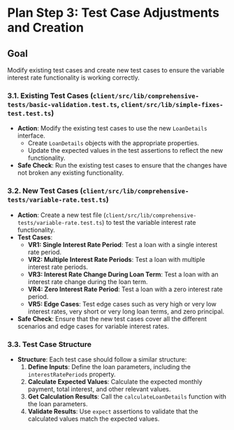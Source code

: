 # Plan Step 3: Test Case Adjustments and Creation

## Goal
Modify existing test cases and create new test cases to ensure the variable interest rate functionality is working correctly.

### 3.1. Existing Test Cases (`client/src/lib/comprehensive-tests/basic-validation.test.ts`, `client/src/lib/simple-fixes-test.test.ts`)
- **Action**: Modify the existing test cases to use the new `LoanDetails` interface.
    - Create `LoanDetails` objects with the appropriate properties.
    - Update the expected values in the test assertions to reflect the new functionality.
- **Safe Check**: Run the existing test cases to ensure that the changes have not broken any existing functionality.

### 3.2. New Test Cases (`client/src/lib/comprehensive-tests/variable-rate.test.ts`)
- **Action**: Create a new test file (`client/src/lib/comprehensive-tests/variable-rate.test.ts`) to test the variable interest rate functionality.
- **Test Cases**:
    - **VR1: Single Interest Rate Period**: Test a loan with a single interest rate period.
    - **VR2: Multiple Interest Rate Periods**: Test a loan with multiple interest rate periods.
    - **VR3: Interest Rate Change During Loan Term**: Test a loan with an interest rate change during the loan term.
    - **VR4: Zero Interest Rate Period**: Test a loan with a zero interest rate period.
    - **VR5: Edge Cases**: Test edge cases such as very high or very low interest rates, very short or very long loan terms, and zero principal.
- **Safe Check**: Ensure that the new test cases cover all the different scenarios and edge cases for variable interest rates.

### 3.3. Test Case Structure
- **Structure**: Each test case should follow a similar structure:
    1.  **Define Inputs**: Define the loan parameters, including the `interestRatePeriods` property.
    2.  **Calculate Expected Values**: Calculate the expected monthly payment, total interest, and other relevant values.
    3.  **Get Calculation Results**: Call the `calculateLoanDetails` function with the loan parameters.
    4.  **Validate Results**: Use `expect` assertions to validate that the calculated values match the expected values.